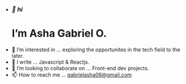 - <i><h3>👋 hi</h3></i> <h1><b>I’m Asha Gabriel O.</b></h1>
- 👀 I’m interested in ... exploring the opportunites in the tech field to the later.
- 🌱 I write ... Javascript & Reactjs.
- 💞️ I’m looking to collaborate on ... Front-end dev projects.
- 📫 How to reach me ... gabrielasha06@gmail.com

<!---
ZeeMonk-pixel/ZeeMonk-pixel is a ✨ special ✨ repository because its `README.md` (this file) appears on your GitHub profile.
You can click the Preview link to take a look at your changes.
--->
